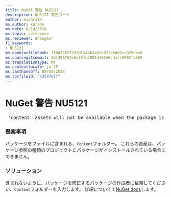 ```yaml
---
title: NuGet 警告 NU5121
description: NU5121 警告コード
author: mishra14
ms.author: karann
ms.date: 8/14/2018
ms.topic: reference
ms.reviewer: anangaur
f1_keywords:
- NU5121
ms.openlocfilehash: 3f8d32527293dfa44b1e62cd12e6dd2cc929dee6
ms.sourcegitcommit: 1d1406764c6af5fb7801d462e0c4afc9092fa569
ms.translationtype: MT
ms.contentlocale: ja-JP
ms.lasthandoff: 09/04/2018
ms.locfileid: "43547617"
---
```

# <a name="nuget-warning-nu5121"></a>NuGet 警告 NU5121
<pre> 'content' assets will not be available when the package is installed after the migration.</pre>

### <a name="issue"></a>懸案事項

パッケージをファイルに含まれる、`Content`フォルダー。 これらの資産は、パッケージ参照の種類のプロジェクトにパッケージがインストールされている場合にできません。


### <a name="solution"></a>ソリューション

含まれないように、パッケージを修正するパッケージの作成者に依頼してください、`Content`フォルダーを入力します。 詳細についてで[NuGet docs](https://docs.microsoft.com/en-us/nuget/reference/migrate-packages-config-to-package-reference)します。

